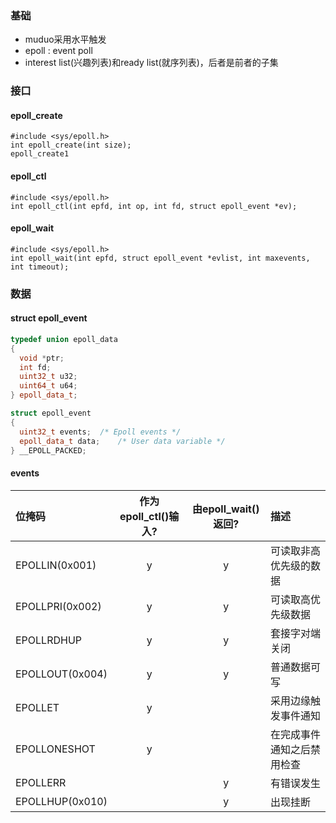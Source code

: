 ### 基础
- muduo采用水平触发
- epoll : event poll
- interest list(兴趣列表)和ready list(就序列表)，后者是前者的子集
### 接口
#### epoll_create
```
#include <sys/epoll.h>
int epoll_create(int size);
epoll_create1
```

#### epoll_ctl
```
#include <sys/epoll.h>
int epoll_ctl(int epfd, int op, int fd, struct epoll_event *ev);
```

#### epoll_wait
```
#include <sys/epoll.h>
int epoll_wait(int epfd, struct epoll_event *evlist, int maxevents, int timeout);
```

### 数据
#### struct epoll_event
```c++
typedef union epoll_data
{
  void *ptr;
  int fd;
  uint32_t u32;
  uint64_t u64;
} epoll_data_t;

struct epoll_event
{
  uint32_t events;	/* Epoll events */
  epoll_data_t data;	/* User data variable */
} __EPOLL_PACKED;
```

#### events
| 位掩码 | 作为epoll_ctl()输入? | 由epoll_wait()返回? | 描述 |
| :----  | :-------------------:| :----------------: | :-- |
| EPOLLIN(0x001) | y | y | 可读取非高优先级的数据 |
| EPOLLPRI(0x002) | y | y | 可读取高优先级数据 |
| EPOLLRDHUP | y | y | 套接字对端关闭 |
| EPOLLOUT(0x004) | y | y | 普通数据可写 |
| EPOLLET | y |  | 采用边缘触发事件通知 |
| EPOLLONESHOT | y |  | 在完成事件通知之后禁用检查 |
| EPOLLERR |  | y | 有错误发生 |
| EPOLLHUP(0x010) |  | y | 出现挂断 |